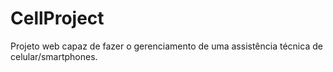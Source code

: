 # CellProject
Projeto web capaz de fazer o gerenciamento de uma assistência técnica de celular/smartphones.
